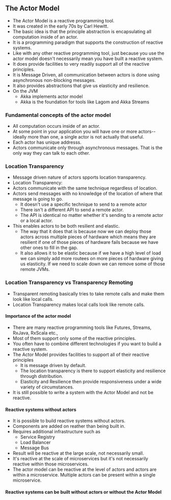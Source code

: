 ## The Actor Model

- The Actor Model is a reactive programming tool.
- It was created in the early 70s by Carl Hewitt. 
- The basic idea is that the principle abstraction is encapsulating all computation inside of an actor.
- It is a programming paradigm that supports the construction of reactive systems.
- Like with any other reactive programming tool, just because you use the actor model doesn't necessarily mean you have built a reactive system. 
- It does provide facilities to very readily support all of the reactive principles.
- It is Message Driven, all communication between actors is done using asynchronous non-blocking messages.
- It also provides abstractions that give us elasticity and resilience. 
- On the JVM
	- Akka implements actor model
	- Akka is the foundation for tools like Lagom and Akka Streams
	
### Fundamental concepts of the actor model

- All computation occurs inside of an actor.
- At some point in your application you will have one or more actors--ideally more than one, a single actor is not actually that useful.
- Each actor has unique addresss.
- Actors communicate only through asynchronous messages. That is the only way they can talk to each other. 

### Location Transparency

- Message driven nature of actors spports location transparency.
- Location Transparency: 
- Actors communicate with the same technique regardless of location.
- Actors send messages with no knowledge of the location of where that message is going to go. 
	- It doesn't use a specific technique to send to a remote actor
	- There isn't a different API to send a remote actor. 
	- The API is identical no matter whether it's sending to a remote actor or a local actor.
- This enables actors to be both resilient and elastic. 
	- The way that it does that is because now we can deploy those actors across multiple pieces of hardware which means they are resilient if one of those pieces of hardware fails because we have other ones to fill in the gap. 
	- It also allows it to be elastic because if we have a high level of load we can simply add more routees on more pieces of hardware giving us elasticity. If we need to scale down we can remove some of those remote JVMs. 
	
### Location Transparency vs Transparency Remoting

- Transparent remoting basically tries to take remote calls and make them look like local calls.
- Location Transparency makes local calls look like remote calls.

#### Importance of the actor model

- There are many reactive programming tools like Futures, Streams, RxJava, RxScala etc., 
- Most of them support only some of the reactive principles.
- You often have to combine different technologies if you want to build a reactive system.
- The Actor Model provides facilities to support all of their reactive principles
	- It is message driven by default.
	- The location transparency is there to support elasticity and resilience through distribution.	- Elasticity and Resilience then provide responsiveness under a wide variety of circumstances.
- It is still possible to write a system with the Actor Model and not be reactive.


#### Reactive systems without actors

- It is possible to build reactive systems without actors.
- Components are added on reather than being built in.
- Requires additional infrastructure such as 
	- Service Registry
	- Load Balancer
	- Message Bus
- Result will be reactive at the large scale, not necessarily small.
- It's reactive at the scale of microservices but it's not necessarily reactive within those microservices. 
- The actor model can be reactive at the level of actors and actors are within a microservice. Multiple actors can be present within a single microservice. 
	
####  Reactive systems can be built without actors or without the Actor Model










